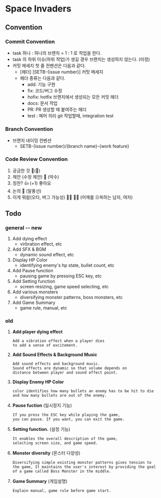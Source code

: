 # Space Invaders

## Convention

### Commit Convention

- task 하나 : 하나의 브랜치 = 1 : 1 로 작업을 한다.
- task 의 하위 이슈(하위 작업)가 생길 경우 브랜치는 생성하지 않는다. (미정)
- 커밋 메세지 첫 줄 컨벤션은 다음과 같다.
  - [헤더] [SETB-{issue number}] 커밋 메세지
  - 헤더 종류는 다음과 같다.
    - add: 기능 구현
    - fix: 코드/버그 수정
    - hofix: hotfix 브랜치에서 생성되는 모든 커밋 헤더
    - docs: 문서 작업
    - PR: PR 생성할 때 붙여주는 헤더
    - test : 페어 끼리 git 작업할때, integration test
### Branch Convention

- 브랜치 네이밍 컨벤션
  - SETB-{issue number}/{branch name}-{work feature}

### Code Review Convention

1. 궁금한 것
🤔(:thinking:)
2. 제안 (수정 제안)
🤝 (악수)
3. 칭찬?
👍 (+1)
좋아요
4. 논의
💬 (말풍선)
5. 이게 뭐람(오타, 버그 가능성)
🤷‍♂️ 🤷‍♀️ (어깨를 으쓱하는 남자, 여자)

## Todo

### general -- new

1. Add dying effect
   - virbration effect, etc
2. Add SFX & BGM
   - dynamic sound effect, etc
3. Display HP Color
   - identifying enemy's hp state, bullet count, etc
4. Add Pause function
   - pausing game by pressing ESC key, etc
5. Add Setting function
   - screen resizing, game speed selecting, etc
6. Add various monsters
   - diversifying monster patterns, boss monsters, etc
7. Add Game Summary
   - game rule, manual, etc

### old

1.  **Add player dying effect**

        Add a vibration effect when a player dies
        to add a sense of excitement.

2.  **Add Sound Effects & Background Music**

        Add sound effects and background music.
        Sound effects are dynamic so that volume depends on
        distance between player and sound effect point.

3.  **Display Enemy HP Color**

        color identifies how many bullets an enemy has to be hit to die
        and how many bullets are out of the enemy.

4.  **Pause fuction**
    (일시정지 기능)

        If you press the ESC key while playing the game,
        you can pause. If you want, you can exit the game.

5.  **Setting function.**
    (설정 기능)

        It enables the overall description of the game,
        selecting screen size, and game speed.

6.  **Monster diversity**
    (몬스터 다양성)

        Diversifying simple existing monster patterns gives tension to
        the game, It maintains the user's interest by providing the goal
        of a game called Boss Monster in the middle.

7.  **Game Summary**
    (게임설명)

        Explain manual, game rule before game start.
